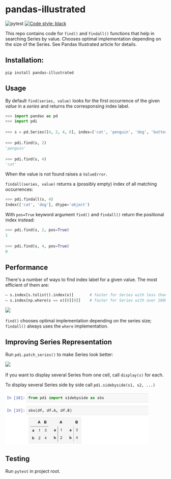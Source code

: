 ﻿# pandas-illustrated

![pytest](https://github.com/axil/pandas-illustrated/actions/workflows/python-package.yml/badge.svg)
[![Code style: black](https://img.shields.io/badge/code%20style-black-000000.svg)](https://github.com/psf/black)

This repo contains code for `find()` and `findall()` functions that help in searching Series by value.
Chooses optimal implementation depending on the size of the Series.
See Pandas Illustrated article for details.

## Installation: 

    pip install pandas-illustrated

## Usage
   
By default `find(series, value)` looks for the first occurrence of the given *value* in a *series* and returns the corresponsing index label.

```python
>>> import pandas as pd
>>> import pdi

>>> s = pd.Series([4, 2, 4, 6], index=['cat', 'penguin', 'dog', 'butterfly'])

>>> pdi.find(s, 2)
'penguin' 

>>> pdi.find(s, 4)
'cat' 
```

When the value is not found raises a `ValueError`.

`findall(series, value)` returns a (possibly empty) index of all matching occurrences:

```python
>>> pdi.findall(s, 4)
Index(['cat', 'dog'], dtype='object')
```

With `pos=True` keyword argument `find()` and `findall()` return the positional index instead:

```python
>>> pdi.find(s, 2, pos=True)
1 

>>> pdi.find(s, 4, pos=True)
0
```

## Performance

There's a number of ways to find index label for a given value. The most efficient of them are:

```python
— s.index[s.tolist().index(x)]       # faster for Series with less than 1000 elements
— s.index[np.where(s == x)[0][0]]    # faster for Series with over 1000 elements  
```

<img src="https://user-images.githubusercontent.com/170910/209191163-52b8cc6a-425d-41e0-a7f9-c2efb4a31bbb.png" width="600">

`find()` chooses optimal implementation depending on the series size; `findall()` always uses the `where` implementation.

## Improving Series Representation

Run `pdi.patch_series()` to make Series look better:

<img src="https://user-images.githubusercontent.com/170910/211085821-544b42b0-561a-47e7-8f32-6f31a05ed978.png" width="600">

If you want to display several Series from one cell, call `display(s)` for each.

To display several Series side by side call `pdi.sidebyside(s1, s2, ...)`

<img src="img/sbs.png" width="450"/>

## Testing

Run `pytest` in project root.
